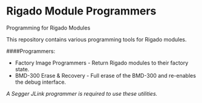 # Rigado Module Programmers
Programming for Rigado Modules

This repository contains various programming tools for Rigado modules.

####Programmers:

* Factory Image Programmers - Return Rigado modules to their factory state.
* BMD-300 Erase & Recovery - Full erase of the BMD-300 and re-enables the debug interface.

*A Segger JLink programmer is required to use these utilities.*